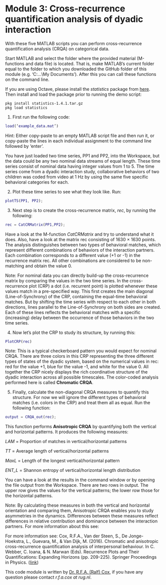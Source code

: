 # Module 3: Cross-recurrence quantification analysis of dyadic interaction

With these five MATLAB scripts you can perform cross-recurrence quantification analysis (CRQA) on categorical data. 

Start MATLAB and select the folder where the provided material (M-functions and data file) is located. That is, make MATLAB’s current folder equal to the folder to which you downloaded the GitHub folder of this module (e.g. ‘C:\...\My Documents’). After this you can call these functions on the command line.

If you are using Octave, please install the *statistics* package from [here](https://octave.sourceforge.io/statistics/index.html). Then install and load the package prior to running the demo script:
```
pkg install statistics-1.4.1.tar.gz
pkg load statistics
```

1. First run the following code: 
```matlab
load(‘example_data.mat’)
```

Hint: Either copy-paste to an empty MATLAB script file and then run it, or copy-paste the lines in each individual assignment to the command line followed by ‘enter’.

You have just loaded two time series, PP1 and PP2, into the Workspace, but the data could be any two nominal data streams of equal length. These time series consist of nominal data having integer values from 1 to 5. The time series come from a dyadic interaction study, collaborative behaviors of two children was coded from video at 1 Hz by using the same five specific behavioral categories for each.

2. Plot these time series to see what they look like. Run:
```matlab
plotTS(PP1, PP2);
```

3. Next step is to create the cross-recurrence matrix, *rec*, by running the following:
```matlab
rec = CatCRMatrix(PP1,PP2);
```

Have a look at the M-function *CatCRMatrix* and try to understand what it does. Also, have a look at the matrix rec consisting of 1630 × 1630 points. The analysis distinguishes between two types of behavioral matches, which represent different combinations of behaviors of the interaction partners. Each combination corresponds to a different value (+1 or -1) in the recurrence matrix rec. All other combinations are considered to be non-matching and obtain the value 0.

Note: For nominal data you can directly build-up the cross-recurrence matrix by comparing the values in the two time series. In the cross-recurrence plot (CRP) a dot (i.e. recurrent point) is plotted whenever these values match in a pre-specified way. This first creates the main diagonal (Line-of-Synchrony) of the CRP, containing the equal-time behavioral matches. But by shifting the time series with respect to each other in both directions, lines parallel to the Line-of-Synchrony on both sides are created. Each of these lines reflects the behavioral matches with a specific (increasing) delay between the occurrence of those behaviors in the two time series.

4. Now let’s plot the CRP to study its structure, by running this:
```matlab
PlotCRP(rec)
```

Note: This is a typical checkerboard pattern you would expect for nominal CRQA. There are three colors in this CRP representing the three different types of states of the dyadic system, based on the numerical values in rec: red for the value +1, blue for the value -1, and white for the value 0. All together the CRP nicely displays the rich coordinative structure of the dyadic interaction across all possible timescales. The color-coded analysis performed here is called **Chromatic CRQA**.

5. Finally, calculate the non-diagonal CRQA measures to quantify this structure. For now we will ignore the different types of behavioral matches (i.e. colors in the CRP) and treat them all as equal. Run the following function:
```matlab
output = CRQA_out(rec);
```

This function performs **Anisotropic CRQA** by quantifying both the vertical and horizontal patterns. It produces the following measures:

*LAM* = Proportion of matches in vertical/horizontal patterns

*TT* = Average length of vertical/horizontal patterns

*MaxL* = Length of the longest vertical/horizontal pattern

*ENT_L* = Shannon entropy of vertical/horizontal length distribution

You can have a look at the results in the command window or by opening the file output from the Workspace. There are two rows in output. The upper row gives the values for the vertical patterns; the lower row those for the horizontal patterns.

Note: By calculating these measures in both the vertical and horizontal orientation and comparing them, Anisotropic CRQA enables you to study asymmetries in the dynamics. Differences between these measures reflect differences in relative contribution and dominance between the interaction partners. For more information about this see:

For more information see:
Cox, R.F.A., Van der Steen, S., De Jonge-Hoekstra, L., Guevara, M., & Van Dijk, M. (2016). Chromatic and anisotropic cross-recurrence quantification analysis of interpersonal behaviour. In C. Webber, C. Ioana, & N. Marwan (Eds). Recurrence Plots and Their Quantifications: Expanding Horizons (pp. 209-225). Springer Proceedings in Physics. ([link](https://www.researchgate.net/publication/299511690_Chromatic_and_Anisotropic_Cross-Recurrence_Quantification_Analysis_of_Interpersonal_Behavior))

This code module is written by [Dr. R.F.A. (Ralf) Cox](https://www.rug.nl/staff/r.f.a.cox/), if you have any question please contact *r.f.a.cox at rug.nl*.